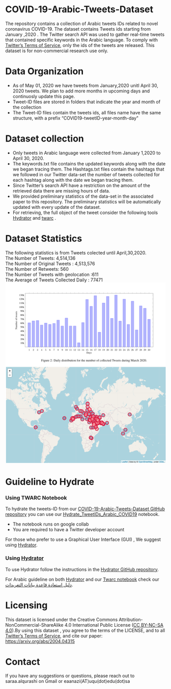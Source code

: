 # COVID-19-Arabic-Tweets-Dataset
The repository contains a collection of Arabic tweets IDs related to novel coronavirus COVID-19. The dataset contains Tweets ids starting from  January ,2020 . The Twitter search API was used to gather real-time tweets that contained specific keywords in the Arabic language. To comply with [Twitter’s Terms of Service](https://developer.twitter.com/en/developer-terms/agreement-and-policy), only the ids of the tweets are released. This dataset is for non-commercial research use only.
# Data Organization
* As of May 01, 2020 we have tweets from January,2020 unitl April 30, 2020 tweets. We plan to add more months in upcoming days
and continuosly update this page.
*	Tweet-ID files are stored in folders that indicate the year and month of the collection
*	The Tweet-ID files contain the tweets ids, all files name have the same structure, with a prefix “COVID19-tweetID-year-month-day"
# Dataset collection
*	Only tweets in Arabic language were collected from January 1,2020 to April 30, 2020.
* The keywords.txt file contains the updated keywords along with the date we began tracing them. The Hashtags.txt files contain the hashtags that we followed in our Twitter data-set the number of tweets collected for each hashtag along with the date we began tracing them.
* Since Twitter’s search API have a restriction on the amount of the retrieved data there are missing hours of data.
* We provided preliminary statistics of the data-set in the associated paper to this repository. The preliminary statistics will be automatically updated with every update of the dataset.
* For retrieving, the full object of the tweet consider the following tools [Hydrator](https://github.com/DocNow/hydrator)  and [twarc](https://github.com/DocNow/twarc) .

# Dataset Statistics
The following statistics is from Tweets colected until April,30,2020.<br/>
The Number of Tweets: 4,514,136 <br/>
The Number of Original Tweets : 4,513,576 <br/>
The Number of  Retweets: 560 <br/>
The Number of Tweets with geolocation :611 <br>
The Average  of Tweets Collected Daily : 77471 <br/>
![](images/daily_distributions.png)
![](images/geotag.png)
# Guideline to Hydrate
 ### Using TWARC Notebook ### 
To hydrate the tweets-ID from our [COVID-19-Arabic-Tweets-Dataset GitHub repository](http://github.com/SarahAlqurashi/COVID-19-Arabic-Tweets-Dataset) you can use our  [Hydrate_TweetIDs_Arabic_COVID19](https://github.com/SarahAlqurashi/COVID-19-Arabic-Tweets-Dataset/blob/master/Guideline%20to%20Hydrate/Hydrate_TweetIDs_Arabic_COVID19.ipynb) notebook.

* The notebook runs on google collab 
* You are required to have a Twitter developer account

For those who prefer  to use a Graphical User Interface (GUI) , We suggest using [Hydrator](https://github.com/DocNow/hydrator).

 ### Using [Hydrator](https://github.com/DocNow/hydrator)
To use Hydrator follow the instructions in the [Hydrator GitHub repository](https://github.com/DocNow/hydrator). 

For Arabic guideline  on both [Hydrator](https://github.com/DocNow/hydrator) and our [Twarc notebook](https://github.com/SarahAlqurashi/COVID-19-Arabic-Tweets-Dataset/blob/master/Guideline%20to%20Hydrate/Hydrate_TweetIDs_Arabic_COVID19.ipynb) check our [دليل استعادة قاعدة بيانات التغريدات](https://github.com/SarahAlqurashi/COVID-19-Arabic-Tweets-Dataset/blob/master/Guideline%20to%20Hydrate/دليل%20استعادة%20قاعدة%20بيانات%20التغريدات.pdf).
# Licensing
This dataset is licensed under the Creative Commons Attribution-NonCommercial-ShareAlike 4.0 International Public License ([CC BY-NC-SA 4.0](https://creativecommons.org/licenses/by-nc-sa/4.0/)).By using this dataset , you agree to the terms of the LICENSE, and to all  [Twitter’s Terms of Service](https://developer.twitter.com/en/developer-terms/agreement-and-policy), and cite our paper:
https://arxiv.org/abs/2004.04315
# Contact  
If you have any suggestions or questions, please reach out to saraa.alqurashi on Gmail or  eaanazi(AT)uqu(dot)edu(dot)sa
 
